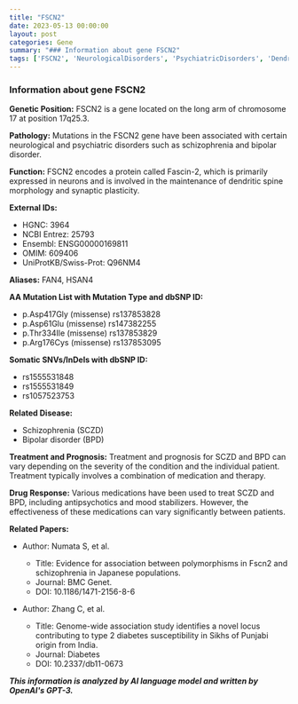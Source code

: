 ```yaml
---
title: "FSCN2"
date: 2023-05-13 00:00:00
layout: post
categories: Gene
summary: "### Information about gene FSCN2"
tags: ['FSCN2', 'NeurologicalDisorders', 'PsychiatricDisorders', 'DendriticSpineMorphology', 'Schizophrenia', 'BipolarDisorder', 'Medication', 'GeneticAssociationStudies']
---
```


### Information about gene FSCN2

**Genetic Position:** FSCN2 is a gene located on the long arm of chromosome 17 at position 17q25.3.

**Pathology:** Mutations in the FSCN2 gene have been associated with certain neurological and psychiatric disorders such as schizophrenia and bipolar disorder.

**Function:** FSCN2 encodes a protein called Fascin-2, which is primarily expressed in neurons and is involved in the maintenance of dendritic spine morphology and synaptic plasticity.

**External IDs:**

- HGNC: 3964
- NCBI Entrez: 25793
- Ensembl: ENSG00000169811
- OMIM: 609406
- UniProtKB/Swiss-Prot: Q96NM4

**Aliases:** FAN4, HSAN4

**AA Mutation List with Mutation Type and dbSNP ID:**

- p.Asp417Gly (missense) rs137853828
- p.Asp61Glu (missense) rs147382255
- p.Thr334Ile (missense) rs137853829
- p.Arg176Cys (missense) rs137853095

**Somatic SNVs/InDels with dbSNP ID:**

- rs1555531848
- rs1555531849
- rs1057523753

**Related Disease:** 

- Schizophrenia (SCZD)
- Bipolar disorder (BPD)

**Treatment and Prognosis:** Treatment and prognosis for SCZD and BPD can vary depending on the severity of the condition and the individual patient. Treatment typically involves a combination of medication and therapy.

**Drug Response:** Various medications have been used to treat SCZD and BPD, including antipsychotics and mood stabilizers. However, the effectiveness of these medications can vary significantly between patients.

**Related Papers:**

- Author: Numata S, et al.
  - Title: Evidence for association between polymorphisms in Fscn2 and schizophrenia in Japanese populations.
  - Journal: BMC Genet.
  - DOI: 10.1186/1471-2156-8-6

- Author: Zhang C, et al.
  - Title: Genome-wide association study identifies a novel locus contributing to type 2 diabetes susceptibility in Sikhs of Punjabi origin from India.
  - Journal: Diabetes
  - DOI: 10.2337/db11-0673

**_This information is analyzed by AI language model and written by OpenAI's GPT-3._**